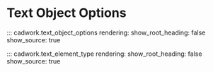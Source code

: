# Text Object Options

::: cadwork.text_object_options
    rendering:
        show_root_heading: false
        show_source: true

::: cadwork.text_element_type
    rendering:
        show_root_heading: false
        show_source: true

